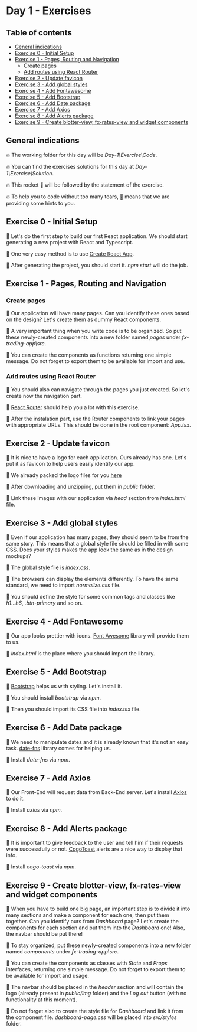 # Day 1 - Exercises

## Table of contents

- [General indications](#general-indications)
- [Exercise 0 - Initial Setup](#exercise-0---initial-setup)
- [Exercise 1 - Pages, Routing and Navigation](#exercise-1---pages-routing-and-navigation)
  - [Create pages](#create-pages)
  - [Add routes using React Router](#add-routes-using-react-router)
- [Exercise 2 - Update favicon](#exercise-2---update-favicon)
- [Exercise 3 - Add global styles](#exercise-3---add-global-styles)
- [Exercise 4 - Add Fontawesome](#exercise-4---add-fontawesome)
- [Exercise 5 - Add Bootstrap](#exercise-5---add-bootstrap)
- [Exercise 6 - Add Date package](#exercise-6---add-date-package)
- [Exercise 7 - Add Axios](#exercise-7---add-axios)
- [Exercise 8 - Add Alerts package](#exercise-8---add-alerts-package)
- [Exercise 9 - Create blotter-view, fx-rates-view and widget components](#exercise-9---create-blotter-view-fx-rates-view-and-widget-components)

## General indications

🔥 The working folder for this day will be _Day-1\Exercise\Code_.

🔥 You can find the exercises solutions for this day at _Day-1\Exercise\Solution_.

🔥 This rocket 🚀 will be followed by the statement of the exercise.

🔥 To help you to code without too many tears, 🎁 means that we are providing some hints to you.

## Exercise 0 - Initial Setup

🚀 Let's do the first step to build our first React application. We should start generating a new project with React and Typescript.

  🎁 One very easy method is to use [Create React App](https://create-react-app.dev/).

  🎁 After generating the project, you should start it. *npm start* will do the job.

## Exercise 1 - Pages, Routing and Navigation

### Create pages

🚀 Our application will have many pages. Can you identify these ones based on the design? Let's create them as dummy React components.

  🎁 A very important thing when you write code is to be organized. So put these newly-created components into a new folder named *pages* under *fx-trading-app\src*.

  🎁 You can create the components as functions returning one simple message. Do not forget to export them to be available for import and use.

### Add routes using React Router

🚀 You should also can navigate through the pages you just created. So let's create now the navigation part.

  🎁 [React Router](https://reacttraining.com/react-router/web/guides/quick-start) should help you a lot with this exercise.

  🎁 After the instalation part, use the Router components to link your pages with appropriate URLs. This should be done in the root component: *App.tsx*.

## Exercise 2 - Update favicon

🚀 It is nice to have a logo for each application. Ours already has one. Let's put it as favicon to help users easily identify our app.

  🎁 We already packed the logo files for you [here](https://github.com//WebToLearn/3-days-of-React-glamour/raw/master/Design/fx-trading-favicon-package.zip)

  🎁 After downloading and unzipping, put them in _public_ folder.

  🎁 Link these images with our application via *head* section from *index.html* file.

## Exercise 3 - Add global styles

🚀 Even if our application has many pages, they should seem to be from the same story. This means that a global style file should be filled in with some CSS. Does your styles makes the app look the same as in the design mockups?

  🎁 The global style file is *index.css*.

  🎁 The browsers can display the elements differently. To have the same standard, we need to import *normalize.css* file.

  🎁 You should define the style for some common tags and classes like _h1_..._h6_, _.btn-primary_ and so on.

## Exercise 4 - Add Fontawesome

🚀 Our app looks prettier with icons. [Font Awesome](https://fontawesome.com) library will provide them to us.

  🎁 *index.html* is the place where you should import the library.

## Exercise 5 - Add Bootstrap

🚀 [Bootstrap](https://create-react-app.dev/docs/adding-bootstrap/) helps us with styling. Let's install it.

  🎁 You should install *bootstrap* via *npm*.
  
  🎁 Then you should import its CSS file into _index.tsx_ file.

## Exercise 6 - Add Date package

🚀 We need to manipulate dates and it is already known that it's not an easy task. [date-fns](https://date-fns.org/) library comes for helping us.

   🎁 Install *date-fns* via *npm*.

## Exercise 7 - Add Axios

🚀 Our Front-End will request data from Back-End server. Let's install [Axios](https://github.com/axios/axios) to do it.

  🎁 Install *axios* via *npm*.

## Exercise 8 - Add Alerts package

🚀 It is important to give feedback to the user and tell him if their requests were successfully or not. [CogoToast](https://cogoport.github.io/cogo-toast/) alerts are a nice way to display that info.

  🎁 Install *cogo-toast* via *npm*.

## Exercise 9 - Create blotter-view, fx-rates-view and widget components

🚀 When you have to build one big page, an important step is to divide it into many sections and make a component for each one, then put them together. Can you identify ours from *Dashboard* page? Let's create the components for each section and put them into the *Dashboard* one! Also, the navbar should be put there!

 🎁 To stay organized, put these newly-created components into a new folder named *components* under *fx-trading-app\src*.

 🎁 You can create the components as classes with *State* and *Props* interfaces, returning one simple message. Do not forget to export them to be available for import and usage.

 🎁 The navbar should be placed in the *header* section and will contain the logo (already present in *public/img* folder) and the *Log out* button (with no functionality at this moment).

 🎁 Do not forget also to create the style file for *Dashboard* and link it from the component file. *dashboard-page.css* will be placed into *src/styles* folder.
